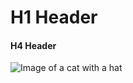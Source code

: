 # H1 Header
#### H4 Header

![Image of a cat with a hat](https://octodex.github.com/images/yaktocat.png)
